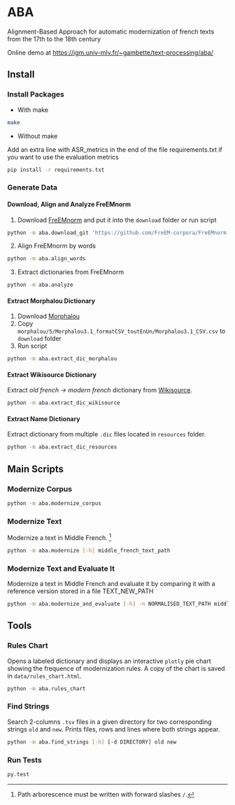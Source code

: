 # ABA

Alignment-Based Approach for automatic modernization of french texts from the 17th to the 18th century

Online demo at https://igm.univ-mlv.fr/~gambette/text-processing/aba/

## Install

### Install Packages

* With make

```bash
make
```

* Without make

Add an extra line with ASR_metrics in the end of the file requirements.txt if you want to use the evaluation metrics

```bash
pip install -r requirements.txt
```

### Generate Data

#### Download, Align and Analyze FreEMnorm

1. Download [FreEMnorm](https://github.com/FreEM-corpora/FreEMnorm) and put it into the `download` folder or run script

```bash
python -m aba.download_git 'https://github.com/FreEM-corpora/FreEMnorm.git'
```

2. Align FreEMnorm by words

```bash
python -m aba.align_words
```

3. Extract dictionaries from FreEMnorm

```bash
python -m aba.analyze
```

#### Extract Morphalou Dictionary

1. Download [Morphalou](https://www.ortolang.fr/market/lexicons/morphalou)
2. Copy `morphalou/5/Morphalou3.1_formatCSV_toutEnUn/Morphalou3.1_CSV.csv` to `download` folder
3. Run script

```bash
python -m aba.extract_dic_morphalou
```

#### Extract Wikisource Dictionary

Extract *old french → modern french* dictionary from [Wikisource](https://fr.wikisource.org/wiki/Wikisource:Dictionnaire).

```bash
python -m aba.extract_dic_wikisource
```

#### Extract Name Dictionary

Extract dictionary from multiple `.dic` files located in `resources` folder.

```bash
python -m aba.extract_dic_resources
```

## Main Scripts

### Modernize Corpus

```bash
python -m aba.modernize_corpus
```

### Modernize Text

Modernize a text in Middle French. [^*]

```bash
python -m aba.modernize [-h] middle_french_text_path
```

### Modernize Text and Evaluate It

Modernize a text in Middle French and evaluate it by comparing it with a reference version stored in a file TEXT_NEW_PATH

```bash
python -m aba.modernize_and_evaluate [-h] -n NORMALISED_TEXT_PATH middle_french_text_path
```

## Tools

### Rules Chart

Opens a labeled dictionary and displays an interactive `plotly` pie chart showing the frequence of modernization rules. A copy of the chart is saved in `data/rules_chart.html`.

```bash
python -m aba.rules_chart
```

### Find Strings

Search 2-columns `.tsv` files in a given directory for two corresponding strings `old` and `new`.
Prints files, rows and lines where both strings appear.

```bash
python -m aba.find_strings [-h] [-d DIRECTORY] old new
```

### Run Tests

```bash
py.test
```

[^*]: Path arborescence must be written with forward slashes `/`.
